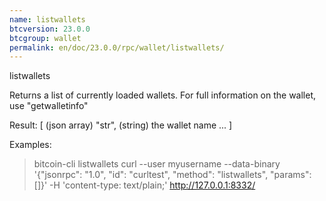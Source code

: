 ```yaml
---
name: listwallets
btcversion: 23.0.0
btcgroup: wallet
permalink: en/doc/23.0.0/rpc/wallet/listwallets/
---
```


listwallets

Returns a list of currently loaded wallets.
For full information on the wallet, use "getwalletinfo"

Result:
[           (json array)
  "str",    (string) the wallet name
  ...
]

Examples:
> bitcoin-cli listwallets 
> curl --user myusername --data-binary '{"jsonrpc": "1.0", "id": "curltest", "method": "listwallets", "params": []}' -H 'content-type: text/plain;' http://127.0.0.1:8332/


